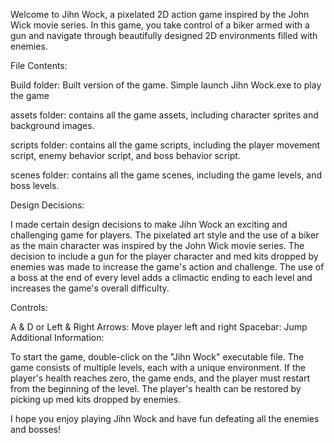 Welcome to Jihn Wock, a pixelated 2D action game inspired by the John Wick movie series. In this game, you take control of a biker armed with a gun and navigate through beautifully designed 2D environments filled with enemies.

File Contents:

Build folder: Built version of the game. Simple launch Jihn Wock.exe to play the game 

assets folder: contains all the game assets, including character sprites and background images.

scripts folder: contains all the game scripts, including the player movement script, enemy behavior script, and boss behavior script.

scenes folder: contains all the game scenes, including the game levels, and boss levels.

Design Decisions:

I made certain design decisions to make Jihn Wock an exciting and challenging game for players. The pixelated art style and the use of a biker as the main character was inspired by the John Wick movie series. 
The decision to include a gun for the player character and med kits dropped by enemies was made to increase the game's action and challenge. 
The use of a boss at the end of every level adds a climactic ending to each level and increases the game's overall difficulty.

Controls:

A & D or Left & Right Arrows: Move player left and right
Spacebar: Jump
Additional Information:

To start the game, double-click on the "Jihn Wock" executable file.
The game consists of multiple levels, each with a unique environment.
If the player's health reaches zero, the game ends, and the player must restart from the beginning of the level.
The player's health can be restored by picking up med kits dropped by enemies.

I hope you enjoy playing Jihn Wock and have fun defeating all the enemies and bosses!